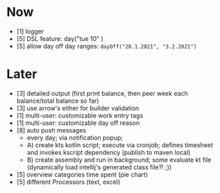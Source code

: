 
# Now

* [1] logger
* [5] DSL feature:  day("tue 10" )
* [5] allow day off day ranges: `dayOff("28.1.2021", "3.2.2021")`

# Later

* [3] detailed output (first print balance, then peer week each balance/total balance so far)
* [3] use arrow's either for builder validation
* [1] multi-user: customizable work entry tags
* [1] multi-user: customizable day off reason
* [8] auto push messages
    * every day; via notification popup;
    * A) create kts kotlin script; execute via cronjob; defines timesheet and invokes kscript dependency (publish to maven local)
    * B) create assembly and run in background; some evaluate kt file (dynamically load intellij's generated class file?! ;))
* [5] overview categories time spent (pie chart)
* [5] different Processors (text, excel)
